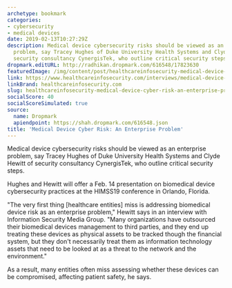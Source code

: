 ```yaml
---
archetype: bookmark
categories:
- cybersecurity
- medical devices
date: 2019-02-13T10:27:29Z
description: Medical device cybersecurity risks should be viewed as an enterprise
  problem, say Tracey Hughes of Duke University Health Systems and Clyde Hewitt of
  security consultancy CynergisTek, who outline critical security steps.
dropmark.editURL: http://radhikan.dropmark.com/616548/17823630
featuredImage: /img/content/post/healthcareinfosecurity-medical-device-cyber-risk-an-enterprise-problem.jpg
link: https://www.healthcareinfosecurity.com/interviews/medical-device-cyber-risk-enterprise-problem-i-4245
linkBrand: healthcareinfosecurity.com
slug: healthcareinfosecurity-medical-device-cyber-risk-an-enterprise-problem
socialScore: 40
socialScoreSimulated: true
source:
  name: Dropmark
  apiendpoint: https://shah.dropmark.com/616548.json
title: 'Medical Device Cyber Risk: An Enterprise Problem'
---
```

Medical device cybersecurity risks should be viewed as an enterprise problem, say Tracey Hughes of Duke University Health Systems and Clyde Hewitt of security consultancy CynergisTek, who outline critical security steps.

Hughes and Hewitt will offer a Feb. 14 presentation on biomedical device cybersecurity practices at the HIMSS19 conference in Orlando, Florida.

"The very first thing [healthcare entities] miss is addressing biomedical device risk as an enterprise problem," Hewitt says in an interview with Information Security Media Group. "Many organizations have outsourced their biomedical devices management to third parties, and they end up treating these devices as physical assets to be tracked though the financial system, but they don't necessarily treat them as information technology assets that need to be looked at as a threat to the network and the environment."

As a result, many entities often miss assessing whether these devices can be compromised, affecting patient safety, he says.


